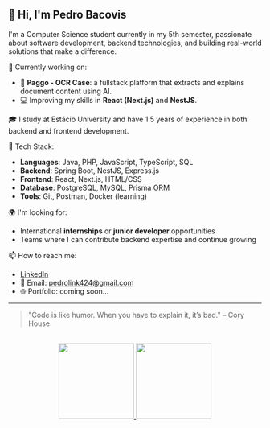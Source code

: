 ## 👋 Hi, I'm Pedro Bacovis

I'm a Computer Science student currently in my 5th semester, passionate about software development, backend technologies, and building real-world solutions that make a difference.

🔧 Currently working on:
- 🧠 **Paggo - OCR Case**: a fullstack platform that extracts and explains document content using AI.
- 💻 Improving my skills in **React (Next.js)** and **NestJS**.

🎓 I study at Estácio University and have 1.5 years of experience in both backend and frontend development.

🚀 Tech Stack:
- **Languages**: Java, PHP, JavaScript, TypeScript, SQL
- **Backend**: Spring Boot, NestJS, Express.js
- **Frontend**: React, Next.js, HTML/CSS
- **Database**: PostgreSQL, MySQL, Prisma ORM
- **Tools**: Git, Postman, Docker (learning)

🌍 I'm looking for:
- International **internships** or **junior developer** opportunities
- Teams where I can contribute backend expertise and continue growing

📫 How to reach me:
- [LinkedIn](https://www.linkedin.com/in/pedro-bacovis/)
- 📧 Email: pedrolink424@gmail.com
- 🌐 Portfolio: coming soon...

---
> "Code is like humor. When you have to explain it, it’s bad." – Cory House

</br>

<div align="center">
  <a href="https://github.com/Peubacovis">
    <img height="150em" src="https://github-readme-stats.vercel.app/api?username=Peubacovis&show_icons=true&theme=dracula&include_all_commits=true&count_private=true"/>
    <img height="150em" src="https://github-readme-stats.vercel.app/api/top-langs/?username=Peubacovis&layout=compact&langs_count=7&theme=dracula"/>
  </a>
</div>

##

